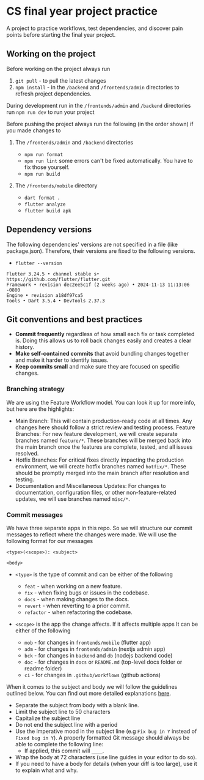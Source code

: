 # CS final year project practice

A project to practice workflows, test dependencies, and discover pain points before starting the final year project.

## Working on the project

Before working on the project always run

1. `git pull` - to pull the latest changes
2. `npm install` - in the `/backend` and `/frontends/admin` directories to refresh project dependencies.

During development run in the `/frontends/admin` and `/backend` directories run `npm run dev` to run your project

Before pushing the project always run the following (in the order shown) if you made changes to

1. The `/frontends/admin` and `/backend` directories

   - `npm run format`
   - `npm run lint` some errors can't be fixed automatically. You have to fix those yourself.
   - `npm run build`

2. The `/frontends/mobile` directory

   - `dart format .`
   - `flutter analyze`
   - `flutter build apk`

## Dependency versions

The following dependencies' versions are not specified in a file (like package.json). Therefore, their versions are fixed to the following versions.

- `flutter --version`

```text
Flutter 3.24.5 • channel stable s• https://github.com/flutter/flutter.git
Framework • revision dec2ee5c1f (2 weeks ago) • 2024-11-13 11:13:06 -0800
Engine • revision a18df97ca5
Tools • Dart 3.5.4 • DevTools 2.37.3
```

## Git conventions and best practices

- **Commit frequently** regardless of how small each fix or task completed is. Doing this allows us to roll back changes easily and creates a clear history.
- **Make self-contained commits** that avoid bundling changes together and make it harder to identify issues.
- **Keep commits small** and make sure they are focused on specific changes.

### Branching strategy

We are using the Feature Workflow model. You can look it up for more info, but here are the highlights:

- Main Branch: This will contain production-ready code at all times. Any changes here should follow a strict review and testing process.
  Feature Branches: For new feature development, we will create separate branches named `feature/*`. These branches will be merged back into the main branch once the features are complete, tested, and all issues resolved.
- Hotfix Branches: For critical fixes directly impacting the production environment, we will create hotfix branches named `hotfix/*`. These should be promptly merged into the main branch after resolution and testing.
- Documentation and Miscellaneous Updates: For changes to documentation, configuration files, or other non-feature-related updates, we will use branches named `misc/*`.

### Commit messages

We have three separate apps in this repo. So we will structure our commit messages to reflect where the changes were made. We will use the following format for our messages

```text
<type>(<scope>): <subject>

<body>
```

- `<type>` is the type of commit and can be either of the following

  - `feat` - when working on a new feature.
  - `fix` - when fixing bugs or issues in the codebase.
  - `docs` - when making changes to the docs.
  - `revert` - when reverting to a prior commit.
  - `refactor` - when refactoring the codebase.

- `<scope>` is the app the change affects. If it affects multiple apps It can be either of the following
  - `mob` - for changes in `frontends/mobile` (flutter app)
  - `adm` - for changes in `frontends/admin` (nextjs admin app)
  - `bck` - for changes in `backend` and `db` (nodejs backend code)
  - `doc` - for changes in `docs` or `README.md` (top-level docs folder or readme folder)
  - `ci` - for changes in `.github/workflows` (github actions)

When it comes to the subject and body we will follow the guidelines outlined below. You can find out more detailed explanations [here](https://cbea.ms/git-commit/).

- Separate the subject from body with a blank line.
- Limit the subject line to 50 characters
- Capitalize the subject line
- Do not end the subject line with a period
- Use the imperative mood in the subject line (e.g `Fix bug in Y` instead of `Fixed bug in Y`). A properly formatted Git message should always be able to complete the following line:
  - If applied, this commit will `____`.
- Wrap the body at 72 characters (use line guides in your editor to do so).
- If you need to have a body for details (when your diff is too large), use it to explain what and why.

